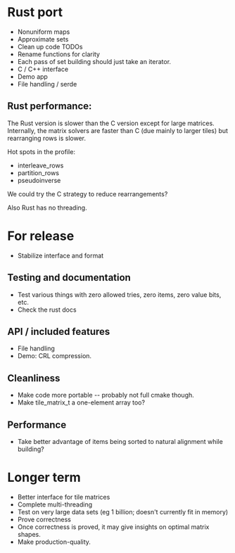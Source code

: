 
# Rust port

* Nonuniform maps
* Approximate sets
* Clean up code TODOs
* Rename functions for clarity
* Each pass of set building should just take an iterator.
* C / C++ interface
* Demo app
* File handling / serde

## Rust performance:

The Rust version is slower than the C version except for large matrices.
Internally, the matrix solvers are faster than C (due mainly to larger tiles)
but rearranging rows is slower.

Hot spots in the profile:

* interleave_rows
* partition_rows
* pseudoinverse

We could try the C strategy to reduce rearrangements?

Also Rust has no threading.
    
# For release

* Stabilize interface and format

## Testing and documentation

* Test various things with zero allowed tries, zero items, zero value bits, etc.
* Check the rust docs

## API / included features

* File handling
* Demo: CRL compression.

## Cleanliness

* Make code more portable -- probably not full cmake though.
* Make tile_matrix_t a one-element array too?

## Performance

* Take better advantage of items being sorted to natural alignment while building?

# Longer term

* Better interface for tile matrices
* Complete multi-threading
* Test on very large data sets (eg 1 billion; doesn't currently fit in memory)
* Prove correctness
* Once correctness is proved, it may give insights on optimal matrix shapes.
* Make production-quality.
